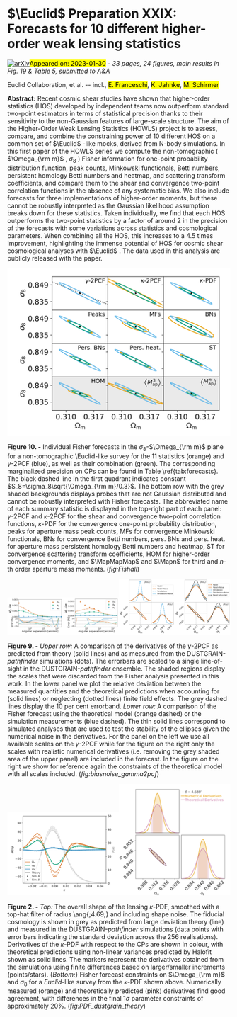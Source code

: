 <div class="macros" style="visibility:hidden;">
$\newcommand{\ensuremath}{}$
$\newcommand{\xspace}{}$
$\newcommand{\object}[1]{\texttt{#1}}$
$\newcommand{\farcs}{{.}''}$
$\newcommand{\farcm}{{.}'}$
$\newcommand{\arcsec}{''}$
$\newcommand{\arcmin}{'}$
$\newcommand{\ion}[2]{#1#2}$
$\newcommand{\textsc}[1]{\textrm{#1}}$
$\newcommand{\hl}[1]{\textrm{#1}}$
$\newcommand{\footnote}[1]{}$
$\newcommand{\astroang}[1]{\ang[angle-symbol-over-decimal]{#1}}$
$\newcommand{\assign}[1]{\textcolor{red}{[#1]}}$
$\newcommand{\inprogress}[1]{\textcolor[rgb]{1,0.5,0}{[#1]}}$
$\newcommand{\done}[1]$
$\newcommand{\help}[1]{\textcolor{magenta}{[{\bf HELP!: #1}]}}$
$\newcommand{\nico}[1]{\textcolor{red}{[nico: #1]}}$
$\newcommand{\lucas}[1]{\textcolor{gray}{[lucas: #1]}}$
$\newcommand{\laila}[1]{\textcolor{magenta}{[laila: #1]}}$
$\newcommand{\cora}[1]{\textcolor{purple}{[cora: #1]}}$
$\newcommand{\vincenzo}[1]{\textcolor{cyan}{[vincenzo: #1]}}$
$\newcommand{\aoife}[1]{\textcolor{teal}{[aoife: #1]}}$
$\newcommand{\Sandrine}[1]{\textcolor{violet}{[Sandrine C.: #1]}}$
$\newcommand{\SP}[1]{\textcolor{teal}{[Sandrine P.: #1]}}$
$\newcommand{\ismael}[1]{\textcolor{brown}{[ismael: #1]}}$
$\newcommand{\sven}[1]{\textcolor{orange}{[sven: #1]}}$
$\newcommand{\simone}[1]{\textcolor{olive}{[Simone: #1]}}$
$\newcommand{\sihao}[1]{\textcolor{olive}{[sihao: #1]}}$
$\newcommand{\cgiocoli}[1]{\textbf{\textcolor{brilliantlavender}{[cgiocoli: #1]}}}$
$\newcommand{\MapMapMap}{\expval{\Map^3}}$
$\newcommand{\Mapn}{\expval{\Map^n}}$
$\newcommand{\varthetavec}{\vb*{\vartheta}}$
$\newcommand{\thetavec}{\vb*{\theta}}$
$\newcommand{\Map}{M_\mathrm{ap}}$
$\newcommand{\MapMap}{\expval{\Map^2}}$
$\newcommand{\ellvec}{\vb*{\ell}}$
$\newcommand{\orcid}[1]$</div>

<div class="macros" style="visibility:hidden;">
$\newcommand{\ensuremath}{}$
$\newcommand{\xspace}{}$
$\newcommand{\object}[1]{\texttt{#1}}$
$\newcommand{\farcs}{{.}''}$
$\newcommand{\farcm}{{.}'}$
$\newcommand{\arcsec}{''}$
$\newcommand{\arcmin}{'}$
$\newcommand{\ion}[2]{#1#2}$
$\newcommand{\textsc}[1]{\textrm{#1}}$
$\newcommand{\hl}[1]{\textrm{#1}}$
$\newcommand{\footnote}[1]{}$
$\newcommand{\astroang}[1]{\ang[angle-symbol-over-decimal]{#1}}$
$\newcommand{\assign}[1]{\textcolor{red}{[#1]}}$
$\newcommand{\inprogress}[1]{\textcolor[rgb]{1,0.5,0}{[#1]}}$
$\newcommand{\done}[1]$
$\newcommand{\help}[1]{\textcolor{magenta}{[{\bf HELP!: #1}]}}$
$\newcommand{\nico}[1]{\textcolor{red}{[nico: #1]}}$
$\newcommand{\lucas}[1]{\textcolor{gray}{[lucas: #1]}}$
$\newcommand{\laila}[1]{\textcolor{magenta}{[laila: #1]}}$
$\newcommand{\cora}[1]{\textcolor{purple}{[cora: #1]}}$
$\newcommand{\vincenzo}[1]{\textcolor{cyan}{[vincenzo: #1]}}$
$\newcommand{\aoife}[1]{\textcolor{teal}{[aoife: #1]}}$
$\newcommand{\Sandrine}[1]{\textcolor{violet}{[Sandrine C.: #1]}}$
$\newcommand{\SP}[1]{\textcolor{teal}{[Sandrine P.: #1]}}$
$\newcommand{\ismael}[1]{\textcolor{brown}{[ismael: #1]}}$
$\newcommand{\sven}[1]{\textcolor{orange}{[sven: #1]}}$
$\newcommand{\simone}[1]{\textcolor{olive}{[Simone: #1]}}$
$\newcommand{\sihao}[1]{\textcolor{olive}{[sihao: #1]}}$
$\newcommand{\cgiocoli}[1]{\textbf{\textcolor{brilliantlavender}{[cgiocoli: #1]}}}$
$\newcommand{\MapMapMap}{\expval{\Map^3}}$
$\newcommand{\Mapn}{\expval{\Map^n}}$
$\newcommand{\varthetavec}{\vb*{\vartheta}}$
$\newcommand{\thetavec}{\vb*{\theta}}$
$\newcommand{\Map}{M_\mathrm{ap}}$
$\newcommand{\MapMap}{\expval{\Map^2}}$
$\newcommand{\ellvec}{\vb*{\ell}}$
$\newcommand{\orcid}[1]$</div>



<div id="title">

# $\Euclid$ Preparation XXIX: Forecasts for $10$ different higher-order weak lensing statistics

</div>
<div id="comments">

[![arXiv](https://img.shields.io/badge/arXiv-2301.12890-b31b1b.svg)](https://arxiv.org/abs/2301.12890)<mark>Appeared on: 2023-01-30</mark> - _33 pages, 24 figures, main results in Fig. 19 & Table 5, submitted to A&A_

</div>
<div id="authors">

Euclid Collaboration, et al. -- incl., <mark><mark>E. Franceschi</mark></mark>, <mark><mark>K. Jahnke</mark></mark>, <mark><mark>M. Schirmer</mark></mark>

</div>
<div id="abstract">

**Abstract:** Recent cosmic shear studies have shown that higher-order statistics (HOS) developed by independent teams now outperform standard two-point estimators in terms of statistical precision thanks to their sensitivity to the non-Gaussian features of large-scale structure. The aim of the Higher-Order Weak Lensing Statistics (HOWLS) project is to assess, compare, and combine the constraining power of $10$ different HOS on a common set of $\Euclid$ -like mocks, derived from N-body simulations. In this first paper of the HOWLS series we compute the non-tomographic ( $\Omega_{\rm m}$ , $\sigma_8$ ) Fisher information for one-point probability distribution function, peak counts, Minkowski functionals, Betti numbers, persistent homology Betti numbers and heatmap, and scattering transform coefficients, and compare them to the shear and convergence two-point correlation functions in the absence of any systematic bias. We also include forecasts for three implementations of higher-order moments, but these cannot be robustly interpreted as the Gaussian likelihood assumption breaks down for these statistics. Taken individually, we find that each HOS outperforms the two-point statistics by a factor of around $2$ in the precision of the forecasts with some variations across statistics and cosmological parameters. When combining all the HOS, this increases to a $4.5$ times improvement, highlighting the immense potential of HOS for cosmic shear cosmological analyses with $\Euclid$ . The data used in this analysis are publicly released with the paper.

</div>

<div id="div_fig1">

<img src="tmp_2301.12890/./newplots/multifish2_proben2pcf_allprobes_allprobes_SLICS_f924_c128.png" alt="Fig10" width="100%"/>

**Figure 10. -** Individual Fisher forecasts in the $\sigma_8$-$\Omega_{\rm m}$ plane for a non-tomographic \Euclid-like survey for the $11$ statistics (orange) and $\gamma$-2PCF (blue), as well as their combination (green). The corresponding marginalized precision on CPs can be found in Table \ref{tab:forecasts}. The black dashed line in the first quadrant indicates constant $S_8=\sigma_8\sqrt{\Omega_{\rm m}/0.3}$. The bottom row with the grey shaded backgrounds displays probes that are not Gaussian distributed and cannot be robustly interpreted with Fisher forecasts. The abbreviated name of each summary statistic is displayed in the top-right part of each panel: $\gamma$-2PCF and $\kappa$-2PCF for the shear and convergence two-point correlation functions, $\kappa$-PDF for the convergence one-point probability distribution, peaks for aperture mass peak counts, MFs for convergence Minkowski functionals, BNs for convergence Betti numbers, pers. BNs and pers. heat. for aperture mass persistent homology Betti numbers and heatmap, ST for convergence scattering transform coefficients, HOM for higher-order convergence moments, and $\MapMapMap$ and $\Mapn$ for third and $n$-th order aperture mass moments. (*fig:Fishall*)

</div>
<div id="div_fig2">

<img src="tmp_2301.12890/./plots/XipDerivativevsTheory_base.png" alt="Fig9.1" width="25%"/><img src="tmp_2301.12890/./plots/XimDerivativevsTheory_base.png" alt="Fig9.2" width="25%"/><img src="tmp_2301.12890/./plots/XiFisher_small_finite_AllScales.png" alt="Fig9.3" width="25%"/><img src="tmp_2301.12890/./plots/XiFisher_small_finite_Valid.png" alt="Fig9.4" width="25%"/>

**Figure 9. -** _Upper row:_ A comparison of the derivatives of the $\gamma$-2PCF as predicted from theory (solid lines) and as measured from the DUSTGRAIN-*pathfinder* simulations (dots). The errorbars are scaled to a single line-of-sight in the DUSTGRAIN-*pathfinder* ensemble. The shaded regions display the scales that were discarded from the Fisher analysis presented in this work. In the lower panel we plot the relative deviation between the measured quantities and the theoretical predictions when accounting for (solid lines) or neglecting (dotted lines) finite field effects. The grey dashed lines display the 10 per cent errorband. _Lower row:_ A comparison of the Fisher forecast using the theoretical model (orange dashed) or the simulation measurements (blue dashed). The thin solid lines correspond to simulated analyses that are used to test the stability of the ellipses given the numerical noise in the derivatives. For the panel on the left we use all available scales on the $\gamma$-2PCF while for the figure on the right only the scales with realistic numerical derivatives (i.e. removing the grey shaded area of the upper panel) are included in the forecast. In the figure on the right we show for reference again the constraints of the theoretical model with all scales included. (*fig:biasnoise_gamma2pcf*)

</div>
<div id="div_fig3">

<img src="tmp_2301.12890/./plots/fig_dustgrain_derivatives_small.png" alt="Fig2.1" width="50%"/><img src="tmp_2301.12890/./plots/fisher_smallscale.png" alt="Fig2.2" width="50%"/>

**Figure 2. -** _Top:_ The overall shape of the lensing $\kappa$-PDF, smoothed with a top-hat filter of radius \ang{;4.69;} and including shape noise. The fiducial cosmology is shown in grey as predicted from large deviation theory (line) and measured in the DUSTGRAIN-*pathfinder* simulations (data points with error bars indicating the standard deviation across the 256 realisations). Derivatives of the $\kappa$-PDF with respect to the CPs are shown in colour, with theoretical predictions using non-linear variances predicted by Halofit shown as solid lines. The markers represent the derivatives obtained from the simulations using finite differences based on larger/smaller increments (points/stars). {_Bottom:_} Fisher forecast constraints on $\Omega_{\rm m}$ and $\sigma_8$ for a _Euclid_-like survey from the $\kappa$-PDF shown above. Numerically measured (orange) and theoretically predicted (pink) derivatives find good agreement, with differences in the final $1\sigma$ parameter constraints of approximately $20\%$. (*fig:PDF_dustgrain_theory*)

</div>